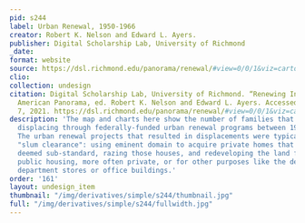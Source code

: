 ```yaml
---
pid: s244
label: Urban Renewal, 1950-1966
creator: Robert K. Nelson and Edward L. Ayers.
publisher: Digital Scholarship Lab, University of Richmond
_date:
format: website
source: https://dsl.richmond.edu/panorama/renewal/#view=0/0/1&viz=cartogram
clio:
collection: undesign
citation: Digital Scholarship Lab, University of Richmond. “Renewing Inequality,”
  American Panorama, ed. Robert K. Nelson and Edward L. Ayers. Accessed September
  7, 2021. https://dsl.richmond.edu/panorama/renewal/#view=0/0/1&viz=cartogram&text=about.
description: 'The map and charts here show the number of families that cities reported
  displacing through federally-funded urban renewal programs between 1955 and 1966.
  The urban renewal projects that resulted in displacements were typically aimed at
  "slum clearance": using eminent domain to acquire private homes that were usually
  deemed sub-standard, razing those houses, and redeveloping the land for new, sometimes
  public housing, more often private, or for other purposes like the development of
  department stores or office buildings.'
order: '161'
layout: undesign_item
thumbnail: "/img/derivatives/simple/s244/thumbnail.jpg"
full: "/img/derivatives/simple/s244/fullwidth.jpg"
---
```

